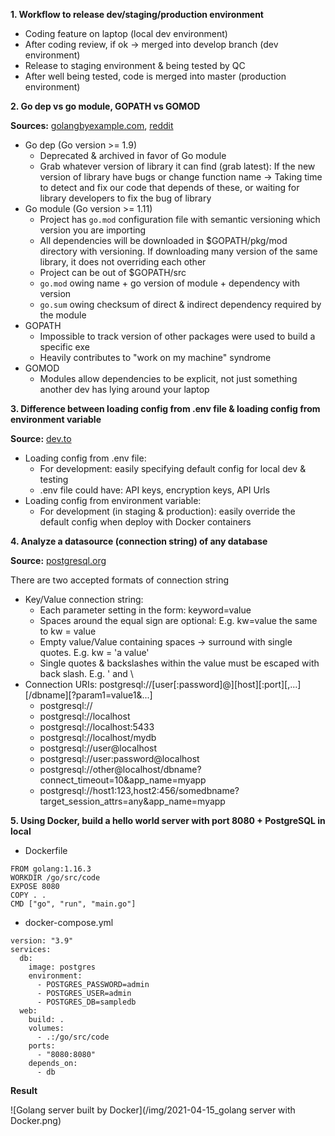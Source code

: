 **1. Workflow to release dev/staging/production environment**

- Coding feature on laptop (local dev environment)
- After coding review, if ok -> merged into develop branch (dev environment)
- Release to staging environment & being tested by QC
- After well being tested, code is merged into master (production environment)

**2. Go dep vs go module, GOPATH vs GOMOD**

**Sources:** [golangbyexample.com](https://golangbyexample.com/package-vs-module-golang/), [reddit](https://www.reddit.com/r/golang/comments/ff6eet/go_modules_vs_gopath_creating_the_workspace/)

- Go dep (Go version >= 1.9)
  - Deprecated & archived in favor of Go module
  - Grab whatever version of library it can find (grab latest): If the new version of library have bugs or change function name -> Taking time to detect and fix our code that depends of these, or waiting for library developers to fix the bug of library
- Go module (Go version >= 1.11)
  - Project has `go.mod` configuration file with semantic versioning which version you are importing
  - All dependencies will be downloaded in $GOPATH/pkg/mod directory with versioning. If downloading many version of the same library, it does not overriding each other
  - Project can be out of $GOPATH/src
  - `go.mod` owing name + go version of module + dependency with version
  - `go.sum` owing checksum of direct & indirect dependency required by the module
- GOPATH
  - Impossible to track version of other packages were used to build a specific exe
  - Heavily contributes to "work on my machine" syndrome
- GOMOD
  - Modules allow dependencies to be explicit, not just something another dev has lying around your laptop

**3. Difference between loading config from .env file & loading config from environment variable**

**Source:** [dev.to](https://dev.to/techschoolguru/load-config-from-file-environment-variables-in-golang-with-viper-2j2d)

- Loading config from .env file:
  - For development: easily specifying default config for local dev & testing
  - .env file could have: API keys, encryption keys, API Urls
- Loading config from environment variable:
  - For development (in staging & production): easily override the default config when deploy with Docker containers

**4. Analyze a datasource (connection string) of any database**

**Source:** [postgresql.org](https://www.postgresql.org/docs/13/libpq-connect.html)

There are two accepted formats of connection string

- Key/Value connection string:
  - Each parameter setting in the form: keyword=value
  - Spaces around the equal sign are optional: E.g. kw=value the same to kw = value
  - Empty value/Value containing spaces -> surround with single quotes. E.g. kw = 'a value'
  - Single quotes & backslashes within the value must be escaped with back slash. E.g. \' and \\
- Connection URIs: postgresql://[user[:password]@][host][:port][,...][/dbname][?param1=value1&...]
  - postgresql://
  - postgresql://localhost
  - postgresql://localhost:5433
  - postgresql://localhost/mydb
  - postgresql://user@localhost
  - postgresql://user:password@localhost
  - postgresql://other@localhost/dbname?connect_timeout=10&app_name=myapp
  - postgresql://host1:123,host2:456/somedbname?target_session_attrs=any&app_name=myapp

**5. Using Docker, build a hello world server with port 8080 + PostgreSQL in local**

- Dockerfile

```
FROM golang:1.16.3
WORKDIR /go/src/code
EXPOSE 8080
COPY . .
CMD ["go", "run", "main.go"]
```

- docker-compose.yml

```
version: "3.9"
services:
  db:
    image: postgres
    environment:
      - POSTGRES_PASSWORD=admin
      - POSTGRES_USER=admin
      - POSTGRES_DB=sampledb
  web:
    build: .
    volumes:
      - .:/go/src/code
    ports:
      - "8080:8080"
    depends_on:
      - db
```

**Result**

![Golang server built by Docker](/img/2021-04-15_golang server with Docker.png)
